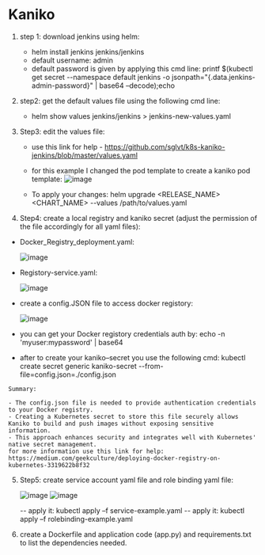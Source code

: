 # Kaniko
 1. step 1: download jenkins using helm:
    
     - helm install jenkins jenkins/jenkins
     - default username: admin 
     - default password is given by applying this cmd line: 
       printf $(kubectl get secret --namespace default jenkins -o jsonpath="{.data.jenkins-admin-password}" | base64 –decode);echo

 2. step2: get the default values file using the following cmd line:

     - helm show values jenkins/jenkins > jenkins-new-values.yaml

 3. Step3: edit the values file:
    
     - use this link for help - https://github.com/sglvt/k8s-kaniko-jenkins/blob/master/values.yaml
     - for this example I changed the pod template to create a kaniko pod template:
       ![image](https://github.com/user-attachments/assets/3d55c5bb-d878-4d9b-befe-1c56e837cf16)

     -  To apply your changes: helm upgrade <RELEASE_NAME> <CHART_NAME> --values /path/to/values.yaml



 5. Step4: create a local registry and kaniko secret (adjust the permission of the file accordingly for all yaml files):

   - Docker_Registry_deployment.yaml:
     
     ![image](https://github.com/user-attachments/assets/9d5f397a-11cb-4f9e-b2a0-63083d601074)

   - Registory-service.yaml:
     
     ![image](https://github.com/user-attachments/assets/62d0e2fa-6ea2-4356-b1ee-eca89eb58ed9)

   - create a config.JSON file to access docker registory:
     
     ![image](https://github.com/user-attachments/assets/0dee2813-7d87-45d0-b47c-2137ab17e1a1)


   - you can get your Docker registory credentials auth by: echo -n 'myuser:mypassword' | base64  
   - after to create your kaniko–secret you use the following cmd:
     kubectl create secret generic kaniko-secret --from-file=config.json=./config.json

    Summary:

    - The config.json file is needed to provide authentication credentials to your Docker registry.
    - Creating a Kubernetes secret to store this file securely allows Kaniko to build and push images without exposing sensitive information.
    - This approach enhances security and integrates well with Kubernetes' native secret management.
    for more information use this link for help: https://medium.com/geekculture/deploying-docker-registry-on-kubernetes-3319622b8f32




5. Step5: create service account yaml file and role binding yaml file:

     ![image](https://github.com/user-attachments/assets/03c0ff87-f7cb-4e4a-89e2-cde391b97a62)
     ![image](https://github.com/user-attachments/assets/9dce7011-462f-4ceb-bc91-e7dc48be854b)

     -- apply it: kubectl apply –f service-example.yaml
     -- apply it: kubectl apply –f rolebinding-example.yaml

7. create a Dockerfile and application code (app.py) and requirements.txt to list the dependencies needed.



